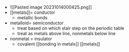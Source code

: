 - ![[Pasted image 20231014000425.png]]
- [[metals]]= conductor
	- metallic bonds
- metalloid= semiconductor
	- treat based on which stair step on the periodic table
	- treat as metals above line, nonmetals below line
- nonmetal = insulator
	- covalent
[[bonding in metals]] [[metals]]